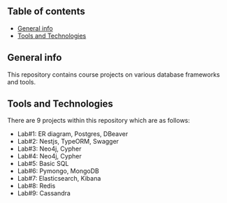 ## Table of contents
* [General info](#general-info)
* [Tools and Technologies](#technologies)

## General info
This repository contains course projects on various database frameworks and tools. 
	
## Tools and Technologies
There are 9 projects within this repository which are as follows:
* Lab#1: ER diagram, Postgres, DBeaver
* Lab#2: Nestjs, TypeORM, Swagger
* Lab#3: Neo4j, Cypher
* Lab#4: Neo4j, Cypher
* Lab#5: Basic SQL
* Lab#6: Pymongo, MongoDB 
* Lab#7: Elasticsearch, Kibana
* Lab#8: Redis
* Lab#9: Cassandra

	

